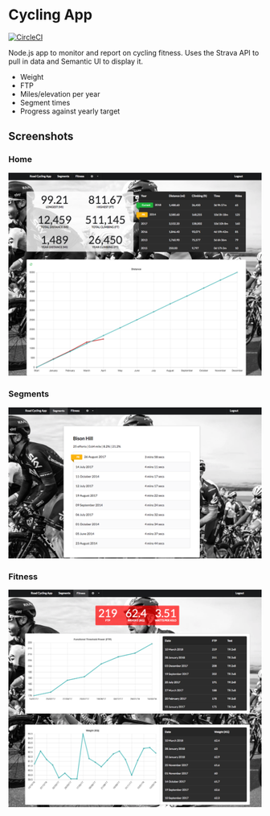 # Cycling App
[![CircleCI](https://circleci.com/gh/charliecooper45/cycling-app.svg?style=shield)](https://circleci.com/gh/charliecooper45/cycling-app)

Node.js app to monitor and report on cycling fitness. Uses the Strava API to pull in data and Semantic UI to display it.

  - Weight
  - FTP
  - Miles/elevation per year
  - Segment times
  - Progress against yearly target

## Screenshots

### Home
![home](screenshots/home.png)

### Segments
![segments](screenshots/segments.png)

### Fitness
![fitness](screenshots/fitness.png)
